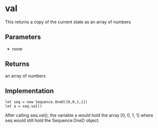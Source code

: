 # val

This returns a copy of the current state as an array of numbers

## Parameters
- none


## Returns
an array of numbers

## Implementation

```
let seq = new Sequence.OneD([0,0,1,1])
let a = seq.val()
```

After calling seq.val(), the variable a would hold the array [0, 0, 1, 1] where seq would still hold the Sequence.OneD object. 

